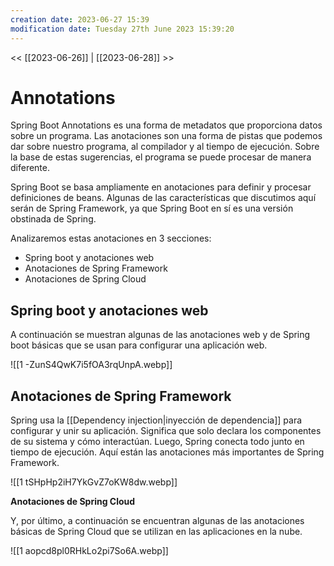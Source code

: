 ```yaml
---
creation date: 2023-06-27 15:39
modification date: Tuesday 27th June 2023 15:39:20
---
```


<< [[2023-06-26]] | [[2023-06-28]] >>

# Annotations

Spring Boot Annotations es una forma de metadatos que proporciona datos sobre un programa. Las anotaciones son una forma de pistas que podemos dar sobre nuestro programa, al compilador y al tiempo de ejecución. Sobre la base de estas sugerencias, el programa se puede procesar de manera diferente.

Spring Boot se basa ampliamente en anotaciones para definir y procesar definiciones de beans. Algunas de las características que discutimos aquí serán de Spring Framework, ya que Spring Boot en sí es una versión obstinada de Spring.

Analizaremos estas anotaciones en 3 secciones:

- Spring boot y anotaciones web
- Anotaciones de Spring Framework
- Anotaciones de Spring Cloud

## Spring boot y anotaciones web

A continuación se muestran algunas de las anotaciones web y de Spring boot básicas que se usan para configurar una aplicación web.

![[1 -ZunS4QwK7i5fOA3rqUnpA.webp]]

## Anotaciones de Spring Framework

Spring usa la [[Dependency injection|inyección de dependencia]] para configurar y unir su aplicación. Significa que solo declara los componentes de su sistema y cómo interactúan. Luego, Spring conecta todo junto en tiempo de ejecución. Aquí están las anotaciones más importantes de Spring Framework.

![[1 tSHpHp2iH7YkGvZ7oKW8dw.webp]]

**Anotaciones de Spring Cloud**

Y, por último, a continuación se encuentran algunas de las anotaciones básicas de Spring Cloud que se utilizan en las aplicaciones en la nube.

![[1 aopcd8pl0RHkLo2pi7So6A.webp]]
